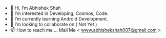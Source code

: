 - 👋 Hi, I’m Abhishek Shah
- 👀 I’m interested in Developing, Cosmos, Code.
- 🌱 I’m currently learning Android Development.
- 💞️ I’m looking to collaborate on ( Not Yet )
- 📫 How to reach me ... Mail Me < www.abhishekshah007@gmail.com >

<!---
abhiverse01/abhiverse01 is a ✨ special ✨ repository because its `README.md` (this file) appears on your GitHub profile.
You can click the Preview link to take a look at your changes.
--->
